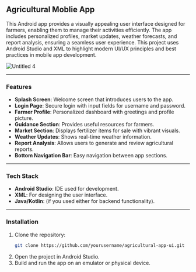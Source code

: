 ## **Agricultural Moblie App**

This Android app provides a visually appealing user interface designed for farmers, enabling them to manage their activities efficiently. The app includes personalized profiles, market updates, weather forecasts, and report analysis, ensuring a seamless user experience. This project uses Android Studio and XML to highlight modern UI/UX principles and best practices in mobile app development.

![Untitled 4](https://github.com/user-attachments/assets/9225e15c-aa16-4045-9440-aba025ab8757)

---
### **Features**
- **Splash Screen**: Welcome screen that introduces users to the app.
- **Login Page**: Secure login with input fields for username and password.
- **Farmer Profile**: Personalized dashboard with greetings and profile picture.
- **Guidance Section**: Provides useful resources for farmers.
- **Market Section**: Displays fertilizer items for sale with vibrant visuals.
- **Weather Updates**: Shows real-time weather information.
- **Report Analysis**: Allows users to generate and review agricultural reports.
- **Bottom Navigation Bar**: Easy navigation between app sections.

---

### **Tech Stack**
- **Android Studio**: IDE used for development.
- **XML**: For designing the user interface.
- **Java/Kotlin**: (if you used either for backend functionality).

---

### **Installation**

1. Clone the repository:
   ```bash
   git clone https://github.com/yourusername/agricultural-app-ui.git
2. Open the project in Android Studio.
3. Build and run the app on an emulator or physical device.





